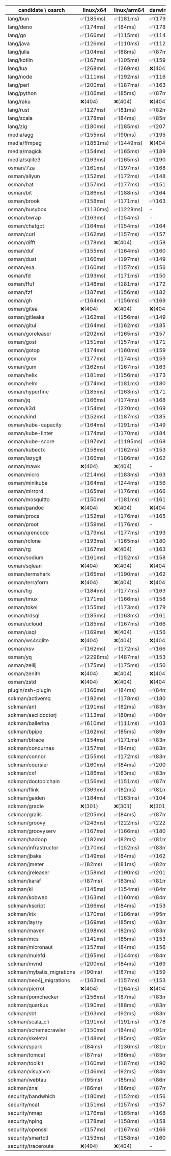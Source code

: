 | candidate \ osarch | linux/x64 | linux/arm64 | darwin/x64 | darwin/arm64 | win/x64 |
| ------------------ | ----------- | ------------ | ---------- | --------- | ------- |
|lang/bun | ✅(185ms) | ✅(181ms) | ✅(179ms) | ✅(207ms) | ❌(404)|
|lang/deno | ✅(174ms) | ✅(84ms) | ✅(178ms) | ✅(181ms) | ✅(181ms) |
|lang/go | ✅(166ms) | ✅(115ms) | ✅(114ms) | ✅(115ms) | ✅(117ms) |
|lang/java | ✅(126ms) | ✅(110ms) | ✅(112ms) | ✅(297ms) | ✅(114ms) |
|lang/julia | ✅(104ms) | ✅(88ms) | ✅(87ms) | ✅(85ms) | ✅(84ms) |
|lang/kotlin | ✅(167ms) | ✅(105ms) | ✅(159ms) | ✅(83ms) | ✅(84ms) |
|lang/lua | ✅(268ms) | ✅(269ms) | ❌(404)| ❌(404)| ✅(264ms) |
|lang/node | ✅(111ms) | ✅(192ms) | ✅(116ms) | ✅(121ms) | ✅(118ms) |
|lang/perl | ✅(200ms) | ✅(187ms) | ✅(163ms) | ✅(152ms) | ❌(404)|
|lang/python | ✅(106ms) | ✅(85ms) | ✅(87ms) | ✅(87ms) | ✅(87ms) |
|lang/raku | ❌(404)| ❌(404)| ❌(404)| ❌(404)| ❌(404)|
|lang/rust | ✅(127ms) | ✅(81ms) | ✅(82ms) | ✅(82ms) | ✅(81ms) |
|lang/scala | ✅(178ms) | ✅(84ms) | ✅(85ms) | ✅(84ms) | ✅(83ms) |
|lang/zig | ✅(180ms) | ✅(185ms) | ✅(207ms) | ✅(162ms) | ✅(149ms) |
|media/agg | ✅(155ms) | ✅(90ms) | ✅(195ms) | ✅(165ms) | ✅(159ms) |
|media/ffmpeg | ✅(1851ms) | ✅(1449ms) | ❌(404)| ✅(1524ms) | ✅(1388ms) |
|media/magick | ✅(154ms) | ✅(165ms) | ✅(189ms) | ✅(170ms) | ❌(404)|
|media/sqlite3 | ✅(163ms) | ✅(165ms) | ✅(190ms) | ✅(176ms) | ✅(155ms) |
|osman/7za | ✅(161ms) | ✅(197ms) | ✅(168ms) | ✅(182ms) | ✅(153ms) |
|osman/aliyun | ✅(152ms) | ✅(172ms) | ✅(148ms) | ✅(191ms) | ✅(183ms) |
|osman/bat | ✅(157ms) | ✅(177ms) | ✅(151ms) | ✅(291ms) | ✅(172ms) |
|osman/bit | ✅(186ms) | ✅(188ms) | ✅(164ms) | ✅(201ms) | ✅(154ms) |
|osman/brook | ✅(158ms) | ✅(171ms) | ✅(163ms) | ✅(152ms) | ✅(167ms) |
|osman/busybox | ✅(1130ms) | ✅(1228ms) | - | - | ✅(1479ms) |
|osman/bwrap | ✅(163ms) | ✅(154ms) | - | - | - |
|osman/chatgpt | ✅(164ms) | ✅(154ms) | ✅(164ms) | ✅(166ms) | ✅(171ms) |
|osman/curl | ✅(162ms) | ✅(157ms) | ✅(157ms) | ✅(157ms) | ✅(206ms) |
|osman/difft | ✅(178ms) | ❌(404)| ✅(158ms) | ✅(169ms) | ✅(157ms) |
|osman/duf | ✅(155ms) | ✅(164ms) | ✅(160ms) | ✅(166ms) | ✅(161ms) |
|osman/dust | ✅(166ms) | ✅(197ms) | ✅(149ms) | ✅(149ms) | ✅(162ms) |
|osman/exa | ✅(160ms) | ✅(157ms) | ✅(156ms) | ✅(157ms) | ✅(170ms) |
|osman/fd | ✅(193ms) | ✅(171ms) | ✅(150ms) | ✅(179ms) | ✅(147ms) |
|osman/ffuf | ✅(148ms) | ✅(181ms) | ✅(172ms) | ✅(160ms) | ✅(153ms) |
|osman/fzf | ✅(187ms) | ✅(156ms) | ✅(182ms) | ✅(153ms) | ✅(172ms) |
|osman/gh | ✅(164ms) | ✅(156ms) | ✅(169ms) | ✅(156ms) | ✅(184ms) |
|osman/gitea | ❌(404)| ❌(404)| ❌(404)| ❌(404)| ❌(404)|
|osman/gitleaks | ✅(162ms) | ✅(156ms) | ✅(149ms) | ✅(168ms) | ✅(173ms) |
|osman/gitui | ✅(164ms) | ✅(162ms) | ✅(185ms) | ✅(176ms) | ✅(186ms) |
|osman/goreleaser | ✅(202ms) | ✅(165ms) | ✅(157ms) | ✅(173ms) | ✅(178ms) |
|osman/gost | ✅(151ms) | ✅(157ms) | ✅(171ms) | ✅(159ms) | ✅(156ms) |
|osman/gotop | ✅(174ms) | ✅(160ms) | ✅(159ms) | ✅(150ms) | ✅(143ms) |
|osman/grex | ✅(177ms) | ✅(174ms) | ✅(159ms) | ✅(160ms) | ✅(203ms) |
|osman/gum | ✅(162ms) | ✅(167ms) | ✅(163ms) | ✅(160ms) | ✅(150ms) |
|osman/helix | ✅(181ms) | ✅(156ms) | ✅(173ms) | ✅(178ms) | ✅(159ms) |
|osman/helm | ✅(174ms) | ✅(181ms) | ✅(180ms) | ✅(83ms) | ✅(183ms) |
|osman/hyperfine | ✅(185ms) | ✅(163ms) | ✅(171ms) | ✅(84ms) | ✅(169ms) |
|osman/jq | ✅(166ms) | ✅(174ms) | ✅(168ms) | ✅(177ms) | ✅(180ms) |
|osman/k3d | ✅(154ms) | ✅(220ms) | ✅(169ms) | ✅(158ms) | ✅(160ms) |
|osman/kind | ✅(152ms) | ✅(187ms) | ✅(185ms) | ✅(231ms) | ✅(158ms) |
|osman/kube-capacity | ✅(164ms) | ✅(191ms) | ✅(149ms) | ✅(182ms) | ✅(178ms) |
|osman/kube-linter | ✅(174ms) | ✅(170ms) | ✅(184ms) | ✅(164ms) | ✅(181ms) |
|osman/kube-score | ✅(197ms) | ✅(1195ms) | ✅(168ms) | ✅(178ms) | ✅(186ms) |
|osman/kubectx | ✅(158ms) | ✅(162ms) | ✅(153ms) | ✅(170ms) | ✅(165ms) |
|osman/lazygit | ✅(166ms) | ✅(186ms) | ✅(162ms) | ✅(160ms) | ✅(159ms) |
|osman/mawk | ❌(404)| ❌(404)| - | - | ❌(404)|
|osman/micro | ✅(214ms) | ✅(183ms) | ✅(163ms) | ✅(166ms) | ✅(160ms) |
|osman/minikube | ✅(164ms) | ✅(244ms) | ✅(156ms) | ✅(170ms) | ✅(188ms) |
|osman/mirrord | ✅(165ms) | ✅(176ms) | ✅(166ms) | ✅(163ms) | - |
|osman/mosquitto | ✅(150ms) | ✅(181ms) | ✅(161ms) | ✅(172ms) | ✅(165ms) |
|osman/pandoc | ❌(404)| ❌(404)| ❌(404)| ❌(404)| ❌(404)|
|osman/procs | ✅(152ms) | ✅(176ms) | ✅(165ms) | ✅(175ms) | ✅(174ms) |
|osman/proot | ✅(159ms) | ✅(176ms) | - | - | - |
|osman/qrencode | ✅(179ms) | ✅(177ms) | ✅(193ms) | ✅(217ms) | ✅(180ms) |
|osman/rclone | ✅(193ms) | ✅(165ms) | ✅(180ms) | ✅(168ms) | ✅(184ms) |
|osman/rg | ✅(167ms) | ❌(404)| ✅(163ms) | ❌(404)| ✅(165ms) |
|osman/sodium | ✅(161ms) | ✅(152ms) | ✅(158ms) | ✅(161ms) | ✅(159ms) |
|osman/sqlean | ❌(404)| ❌(404)| ❌(404)| ❌(404)| ❌(404)|
|osman/termshark | ✅(165ms) | ✅(190ms) | ✅(162ms) | ✅(163ms) | ✅(152ms) |
|osman/terraform | ❌(404)| ❌(404)| ❌(404)| ❌(404)| ❌(404)|
|osman/tig | ✅(184ms) | ✅(177ms) | ✅(163ms) | ✅(169ms) | ❌(404)|
|osman/tmux | ✅(171ms) | ✅(166ms) | ✅(158ms) | ✅(170ms) | ✅(166ms) |
|osman/tokei | ✅(155ms) | ✅(173ms) | ✅(179ms) | ✅(174ms) | ✅(506ms) |
|osman/trdsql | ✅(185ms) | ✅(163ms) | ✅(161ms) | ✅(206ms) | ✅(153ms) |
|osman/ucloud | ✅(185ms) | ✅(167ms) | ✅(166ms) | ✅(177ms) | ✅(155ms) |
|osman/usql | ✅(169ms) | ❌(404)| ✅(156ms) | ✅(168ms) | ✅(212ms) |
|osman/ws4sqlite | ❌(404)| ❌(404)| ❌(404)| ❌(404)| ❌(404)|
|osman/xsv | ✅(162ms) | ✅(172ms) | ✅(166ms) | ✅(86ms) | ✅(188ms) |
|osman/yq | ✅(2298ms) | ✅(487ms) | ✅(153ms) | ✅(178ms) | ✅(150ms) |
|osman/zellij | ✅(175ms) | ✅(175ms) | ✅(150ms) | ✅(179ms) | - |
|osman/zenith | ❌(404)| ❌(404)| ❌(404)| ❌(404)| - |
|osman/zstd | ❌(404)| ❌(404)| ❌(404)| ❌(404)| ❌(404)|
|plugin/zsh-plugin | ✅(166ms) | ✅(84ms) | ✅(84ms) | ✅(175ms) | ✅(84ms) |
|sdkman/activemq | ✅(192ms) | ✅(178ms) | ✅(180ms) | ✅(178ms) | ✅(179ms) |
|sdkman/ant | ✅(191ms) | ✅(82ms) | ✅(83ms) | ✅(83ms) | ✅(84ms) |
|sdkman/asciidoctorj | ✅(113ms) | ✅(80ms) | ✅(80ms) | ✅(81ms) | ✅(80ms) |
|sdkman/ballerina | ✅(610ms) | ✅(111ms) | ✅(103ms) | ✅(104ms) | ✅(102ms) |
|sdkman/bpipe | ✅(162ms) | ✅(85ms) | ✅(89ms) | ✅(85ms) | ✅(85ms) |
|sdkman/btrace | ✅(154ms) | ✅(171ms) | ✅(83ms) | ✅(84ms) | ✅(102ms) |
|sdkman/concurnas | ✅(157ms) | ✅(84ms) | ✅(83ms) | ✅(168ms) | ✅(84ms) |
|sdkman/connor | ✅(155ms) | ✅(172ms) | ✅(83ms) | ✅(83ms) | ✅(163ms) |
|sdkman/coursier | ✅(160ms) | ✅(84ms) | ✅(200ms) | ✅(168ms) | ✅(175ms) |
|sdkman/cxf | ✅(186ms) | ✅(83ms) | ✅(83ms) | ✅(79ms) | ✅(178ms) |
|sdkman/doctoolchain | ✅(156ms) | ✅(151ms) | ✅(87ms) | ✅(84ms) | ✅(90ms) |
|sdkman/flink | ✅(369ms) | ✅(82ms) | ✅(81ms) | ✅(82ms) | ✅(81ms) |
|sdkman/gaiden | ✅(184ms) | ✅(163ms) | ✅(104ms) | ✅(84ms) | ✅(92ms) |
|sdkman/gradle | ❌(301)| ❌(301)| ❌(301)| ❌(301)| ❌(301)|
|sdkman/grails | ✅(205ms) | ✅(84ms) | ✅(87ms) | ✅(93ms) | ✅(85ms) |
|sdkman/groovy | ✅(243ms) | ✅(222ms) | ✅(222ms) | ✅(221ms) | ✅(209ms) |
|sdkman/groovyserv | ✅(167ms) | ✅(166ms) | ✅(180ms) | ✅(156ms) | ✅(161ms) |
|sdkman/hadoop | ✅(182ms) | ✅(82ms) | ✅(81ms) | ✅(83ms) | ✅(81ms) |
|sdkman/infrastructor | ✅(170ms) | ✅(152ms) | ✅(83ms) | ✅(145ms) | ✅(83ms) |
|sdkman/jbake | ✅(149ms) | ✅(84ms) | ✅(162ms) | ✅(116ms) | ✅(84ms) |
|sdkman/jmeter | ✅(82ms) | ✅(81ms) | ✅(82ms) | ✅(82ms) | ✅(83ms) |
|sdkman/jreleaser | ✅(158ms) | ✅(190ms) | ✅(201ms) | ✅(195ms) | ✅(145ms) |
|sdkman/karaf | ✅(87ms) | ✅(83ms) | ✅(81ms) | ✅(85ms) | ✅(80ms) |
|sdkman/ki | ✅(145ms) | ✅(154ms) | ✅(84ms) | ✅(83ms) | ✅(84ms) |
|sdkman/kobweb | ✅(163ms) | ✅(160ms) | ✅(84ms) | ✅(155ms) | ✅(84ms) |
|sdkman/kscript | ✅(166ms) | ✅(84ms) | ✅(153ms) | ✅(93ms) | ✅(84ms) |
|sdkman/ktx | ✅(170ms) | ✅(186ms) | ✅(95ms) | ✅(154ms) | ✅(84ms) |
|sdkman/layrry | ✅(169ms) | ✅(85ms) | ✅(83ms) | ✅(83ms) | ✅(84ms) |
|sdkman/maven | ✅(198ms) | ✅(82ms) | ✅(83ms) | ✅(85ms) | ✅(82ms) |
|sdkman/mcs | ✅(141ms) | ✅(85ms) | ✅(153ms) | ✅(158ms) | ✅(156ms) |
|sdkman/micronaut | ✅(157ms) | ✅(84ms) | ✅(156ms) | ✅(83ms) | ✅(154ms) |
|sdkman/mulefd | ✅(165ms) | ✅(144ms) | ✅(84ms) | ✅(84ms) | ✅(83ms) |
|sdkman/mvnd | ✅(200ms) | ✅(84ms) | ✅(169ms) | ✅(179ms) | ✅(177ms) |
|sdkman/mybatis_migrations | ✅(90ms) | ✅(87ms) | ✅(159ms) | ✅(226ms) | ✅(84ms) |
|sdkman/neo4j_migrations | ✅(163ms) | ✅(157ms) | ✅(153ms) | ✅(190ms) | ✅(146ms) |
|sdkman/pierrot | ❌(404)| ✅(164ms) | ❌(404)| ✅(160ms) | ❌(404)|
|sdkman/pomchecker | ✅(156ms) | ✅(87ms) | ✅(83ms) | ✅(84ms) | ✅(83ms) |
|sdkman/quarkus | ✅(190ms) | ✅(88ms) | ✅(83ms) | ✅(85ms) | ✅(89ms) |
|sdkman/sbt | ✅(163ms) | ✅(92ms) | ✅(83ms) | ✅(84ms) | ✅(90ms) |
|sdkman/scala_cli | ✅(191ms) | ✅(191ms) | ✅(178ms) | ✅(173ms) | ✅(176ms) |
|sdkman/schemacrawler | ✅(150ms) | ✅(84ms) | ✅(91ms) | ✅(154ms) | ✅(84ms) |
|sdkman/skeletal | ✅(148ms) | ✅(85ms) | ✅(85ms) | ✅(84ms) | ✅(84ms) |
|sdkman/spark | ✅(84ms) | ✅(136ms) | ✅(81ms) | ✅(81ms) | ✅(79ms) |
|sdkman/tomcat | ✅(87ms) | ✅(86ms) | ✅(85ms) | ✅(82ms) | ✅(82ms) |
|sdkman/toolkit | ✅(160ms) | ✅(187ms) | ✅(190ms) | ✅(161ms) | ✅(162ms) |
|sdkman/visualvm | ✅(146ms) | ✅(92ms) | ✅(84ms) | ✅(84ms) | ✅(84ms) |
|sdkman/webtau | ✅(95ms) | ✅(85ms) | ✅(86ms) | ✅(84ms) | ✅(91ms) |
|sdkman/znai | ✅(86ms) | ✅(86ms) | ✅(87ms) | ✅(86ms) | ✅(86ms) |
|security/bandwhich | ✅(180ms) | ✅(152ms) | ✅(156ms) | ✅(179ms) | ❌(404)|
|security/ncat | ✅(151ms) | ✅(157ms) | ✅(157ms) | ✅(161ms) | - |
|security/nmap | ✅(176ms) | ✅(165ms) | ✅(168ms) | ✅(151ms) | - |
|security/nping | ✅(178ms) | ✅(158ms) | ✅(158ms) | ✅(152ms) | - |
|security/openssl | ✅(157ms) | ✅(167ms) | ✅(166ms) | ✅(151ms) | ✅(152ms) |
|security/smartctl | ✅(153ms) | ✅(158ms) | ✅(160ms) | ✅(166ms) | ✅(157ms) |
|security/traceroute | ❌(404)| ❌(404)| - | - | - |
